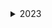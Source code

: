 <details>
<summary>2023</summary>

| Day      | Part 1 | Part 2 |
|----------|--------|--------|
| Day 1    |        |        |
| Day 2    |        |        |
| Day 3    |        |        |
| Day 4    |        |        |
| Day 5    |        |        |
| Day 6    |        |        |
| Day 7    |        |        |
| Day 8    |        |        |
| Day 9    |        |        |
| Day 10   |        |        |
| Day 11   |        |        |
| Day 12   |        |        |
| Day 13   |        |        |
| Day 14   |        |        |
| Day 15   |        |        |
| Day 16   |        |        |
| Day 17   |        |        |
| Day 18   |        |        |
| Day 19   |        |        |
| Day 20   |        |        |
| Day 21   |        |        |
| Day 22   |        |        |
| Day 23   |        |        |
| Day 24   |        |        |
| Day 25   |        |        |

</details>